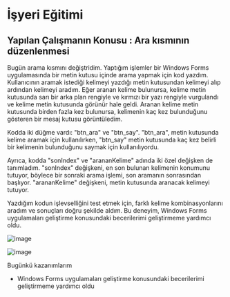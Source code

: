 # İşyeri Eğitimi


## Yapılan Çalışmanın Konusu :  Ara kısmının düzenlenmesi 
Bugün arama kısmını değiştridim. Yaptığım işlemler bir Windows Forms uygulamasında bir metin kutusu içinde arama yapmak için kod yazdım. Kullanıcının aramak istediği kelimeyi yazdığı metin kutusundan kelimeyi alıp ardından kelimeyi aradım. Eğer aranan kelime bulunursa, kelime metin kutusunda sarı bir arka plan rengiyle ve kırmızı bir yazı rengiyle vurgulandı ve kelime metin kutusunda görünür hale geldi. Aranan kelime metin kutusunda birden fazla kez bulunursa, kelimenin kaç kez bulunduğunu gösteren bir mesaj kutusu görüntüledim.

Kodda iki düğme vardı: "btn_ara" ve "btn_say". "btn_ara", metin kutusunda kelime aramak için kullanılırken, "btn_say" metin kutusunda kaç kez belirli bir kelimenin bulunduğunu saymak için kullanılıyordu.

Ayrıca, kodda "sonIndex" ve "arananKelime" adında iki özel değişken de tanımladım. "sonIndex" değişkeni, en son bulunan kelimenin konumunu tutuyor, böylece bir sonraki arama işlemi, son aramanın sonrasından başlıyor. "arananKelime" değişkeni, metin kutusunda aranacak kelimeyi tutuyor.

Yazdığım kodun işlevselliğini test etmek için, farklı kelime kombinasyonlarını aradım ve sonuçları doğru şekilde aldım. Bu deneyim, Windows Forms uygulamaları geliştirme konusundaki becerilerimi geliştirmeme yardımcı oldu.

 ![image](https://user-images.githubusercontent.com/65457096/232028668-46452c23-d5cc-4aee-9282-ef9017eb8d79.png)


![image](https://user-images.githubusercontent.com/65457096/232028679-c98c0a0d-5872-4bc0-865c-aa8c2e867379.png)




 


Bugünkü kazanımlarım
-	Windows Forms uygulamaları geliştirme konusundaki becerilerimi geliştirmeme yardımcı oldu

































 	







 





